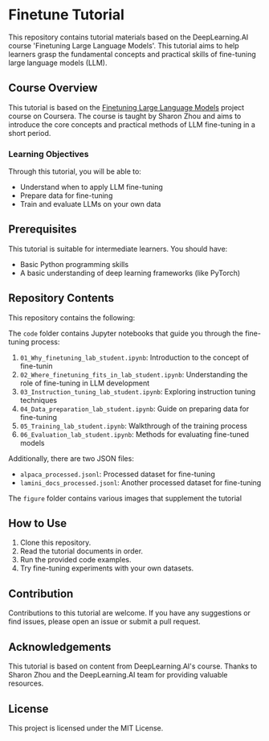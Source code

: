 # Finetune Tutorial

This repository contains tutorial materials based on the DeepLearning.AI course 'Finetuning Large Language Models'. This tutorial aims to help learners grasp the fundamental concepts and practical skills of fine-tuning large language models (LLM).

## Course Overview

This tutorial is based on the [Finetuning Large Language Models](https://www.coursera.org/projects/finetuning-large-language-models-project) project course on Coursera. The course is taught by Sharon Zhou and aims to introduce the core concepts and practical methods of LLM fine-tuning in a short period.

### Learning Objectives

Through this tutorial, you will be able to:

- Understand when to apply LLM fine-tuning
- Prepare data for fine-tuning
- Train and evaluate LLMs on your own data

## Prerequisites

This tutorial is suitable for intermediate learners. You should have:

- Basic Python programming skills
- A basic understanding of deep learning frameworks (like PyTorch)

## Repository Contents

This repository contains the following:

The `code` folder contains Jupyter notebooks that guide you through the fine-tuning process:

1. `01_Why_finetuning_lab_student.ipynb`: Introduction to the concept of fine-tunin
2. `02_Where_finetuning_fits_in_lab_student.ipynb`: Understanding the role of fine-tuning in LLM development
3. `03_Instruction_tuning_lab_student.ipynb`: Exploring instruction tuning techniques
4. `04_Data_preparation_lab_student.ipynb`: Guide on preparing data for fine-tuning
5. `05_Training_lab_student.ipynb`: Walkthrough of the training process
6. `06_Evaluation_lab_student.ipynb`: Methods for evaluating fine-tuned models

Additionally, there are two JSON files:

* `alpaca_processed.jsonl`: Processed dataset for fine-tuning
* `lamini_docs_processed.jsonl`: Another processed dataset for fine-tuning

The `figure` folder contains various images that supplement the tutorial

## How to Use

1. Clone this repository.
2. Read the tutorial documents in order.
3. Run the provided code examples.
4. Try fine-tuning experiments with your own datasets.

## Contribution

Contributions to this tutorial are welcome. If you have any suggestions or find issues, please open an issue or submit a pull request.

## Acknowledgements

This tutorial is based on content from DeepLearning.AI's course. Thanks to Sharon Zhou and the DeepLearning.AI team for providing valuable resources.

## License

This project is licensed under the MIT License.

